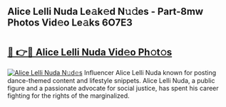 ## Alice Lelli Nuda Le𝚊k𝚎d N𝚞𝚍es - Part-8mw Photos Vid𝚎o Le𝚊ks 6O7E3

# <h2><a href="http://fbevevc.evod.top/?m=Alice+Lelli+Nuda">🔗 👉🔴 Alice Lelli Nuda Vid𝚎o Ph𝚘t𝚘s</a></h2>

[![Alice Lelli Nuda N𝚞d𝚎s](https://i.imgur.com/8V9OHl7.gif)](http://fbevevc.evod.top/?m=Alice+Lelli+Nuda)
Influencer Alice Lelli Nuda known for posting dance-themed content and lifestyle snippets. Alice Lelli Nuda, a public figure and a passionate advocate for social justice, has spent his career fighting for the rights of the marginalized. 

